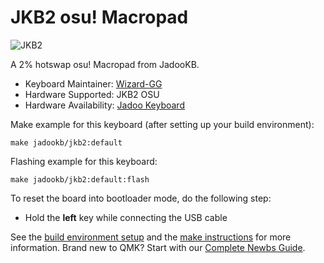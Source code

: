 # JKB2 osu! Macropad 

![JKB2](https://i.imgur.com/9f0HETUh.jpg)

A 2% hotswap osu! Macropad from JadooKB.

* Keyboard Maintainer: [Wizard-GG](https://github.com/wizard-gg)
* Hardware Supported: JKB2 OSU
* Hardware Availability: [Jadoo Keyboard](https://jadookb.com/jkb2)

Make example for this keyboard (after setting up your build environment):

    make jadookb/jkb2:default

Flashing example for this keyboard:

    make jadookb/jkb2:default:flash

To reset the board into bootloader mode, do the following step:

* Hold the **left** key while connecting the USB cable

See the [build environment setup](https://docs.qmk.fm/#/getting_started_build_tools) and the [make instructions](https://docs.qmk.fm/#/getting_started_make_guide) for more information. Brand new to QMK? Start with our [Complete Newbs Guide](https://docs.qmk.fm/#/newbs).
